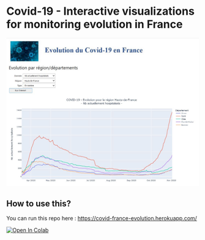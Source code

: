 # Covid-19 - Interactive visualizations for monitoring evolution in France

![](capture.jpg)

## How to use this?

You can run this repo here :
https://covid-france-evolution.herokuapp.com/


[![Open In Colab](https://colab.research.google.com/assets/colab-badge.svg)](https://colab.research.google.com/github/lde2015/Covid19/blob/master/Covid_France_Evol.ipynb)
